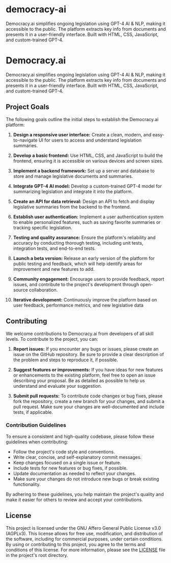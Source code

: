 # democracy-ai
Democracy.ai simplifies ongoing legislation using GPT-4 AI &amp; NLP, making it accessible to the public. The platform extracts key info from documents and presents it in a user-friendly interface. Built with HTML, CSS, JavaScript, and custom-trained GPT-4.

# Democracy.ai

Democracy.ai simplifies ongoing legislation using GPT-4 AI & NLP, making it accessible to the public. The platform extracts key info from documents and presents it in a user-friendly interface. Built with HTML, CSS, JavaScript, and custom-trained GPT-4.

## Project Goals

The following goals outline the initial steps to establish the Democracy.ai platform:

1. **Design a responsive user interface:** Create a clean, modern, and easy-to-navigate UI for users to access and understand legislation summaries.

2. **Develop a basic frontend:** Use HTML, CSS, and JavaScript to build the frontend, ensuring it is accessible on various devices and screen sizes.

3. **Implement a backend framework:** Set up a server and database to store and manage legislative documents and summaries.

4. **Integrate GPT-4 AI model:** Develop a custom-trained GPT-4 model for summarizing legislation and integrate it into the platform.

5. **Create an API for data retrieval:** Design an API to fetch and display legislative summaries from the backend to the frontend.

6. **Establish user authentication:** Implement a user authentication system to enable personalized features, such as saving favorite summaries or tracking specific legislation.

7. **Testing and quality assurance:** Ensure the platform's reliability and accuracy by conducting thorough testing, including unit tests, integration tests, and end-to-end tests.

8. **Launch a beta version:** Release an early version of the platform for public testing and feedback, which will help identify areas for improvement and new features to add.

9. **Community engagement:** Encourage users to provide feedback, report issues, and contribute to the project's development through open-source collaboration.

10. **Iterative development:** Continuously improve the platform based on user feedback, performance metrics, and new legislative data

## Contributing

We welcome contributions to Democracy.ai from developers of all skill levels. To contribute to the project, you can:

1. **Report issues:** If you encounter any bugs or issues, please create an issue on the GitHub repository. Be sure to provide a clear description of the problem and steps to reproduce it, if possible.

2. **Suggest features or improvements:** If you have ideas for new features or enhancements to the existing platform, feel free to open an issue describing your proposal. Be as detailed as possible to help us understand and evaluate your suggestion.

3. **Submit pull requests:** To contribute code changes or bug fixes, please fork the repository, create a new branch for your changes, and submit a pull request. Make sure your changes are well-documented and include tests, if applicable.

### Contribution Guidelines

To ensure a consistent and high-quality codebase, please follow these guidelines when contributing:

- Follow the project's code style and conventions.
- Write clear, concise, and self-explanatory commit messages.
- Keep changes focused on a single issue or feature.
- Include tests for new features or bug fixes, if possible.
- Update documentation as needed to reflect your changes.
- Make sure your changes do not introduce new bugs or break existing functionality.

By adhering to these guidelines, you help maintain the project's quality and make it easier for others to review and accept your contributions.

## License

This project is licensed under the GNU Affero General Public License v3.0 (AGPLv3). This license allows for free use, modification, and distribution of the software, including for commercial purposes, under certain conditions. By using or contributing to this project, you agree to the terms and conditions of this license. For more information, please see the [LICENSE](LICENSE) file in the project's root directory.

